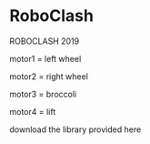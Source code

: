# RoboClash
ROBOCLASH 2019 

motor1 = left wheel<p>
motor2 = right wheel<p>
motor3 = broccoli<p>
motor4 = lift <p>

download the library provided here
